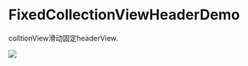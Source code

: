 # FixedCollectionViewHeaderDemo
colltionView滑动固定headerView.

![](http://thyrsi.com/t6/395/1540452708x1822611359.gif)
